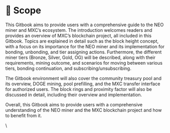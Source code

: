 # 🔭 Scope

This Gitbook aims to provide users with a comprehensive guide to the NEO miner and MXC’s ecosystem. The introduction welcomes readers and provides an overview of MXC’s blockchain project, all included in this Gitbook. Topics are explained in detail such as the block height concept, with a focus on its importance for the NEO miner and its implementation for bonding, unbonding, and tier assigning actions. Furthermore, the different miner tiers (Bronze, Silver, Gold, OG) will be described, along with their requirements, mining outcome, and scenarios for moving between various tiers, bonding continuation, and subscribing/unsubscribing.

The Gitbook environment will also cover the community treasury pool and its overview, DOGE mining, pool prefilling, and the MXC transfer interface for authorized users. The block rings and proximity factor will also be discussed in detail, including their overview and implementation.

Overall, this Gitbook aims to provide users with a comprehensive understanding of the NEO miner and the MXC blockchain project and how to benefit from it.

\
